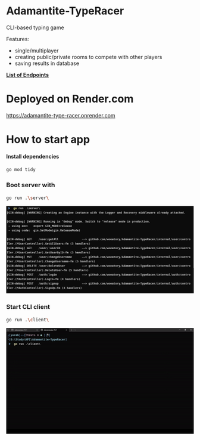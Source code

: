 # Adamantite-TypeRacer

CLI-based typing game

Features:

- single/multiplayer
- creating public/private rooms to compete with other players
- saving results in database

[**List of Endpoints**](./info/endpoints.md)


# Deployed on Render.com

https://adamantite-type-racer.onrender.com

# How to start app

#### Install dependencies

```bash
go mod tidy
```

### Boot server with
```bash
go run .\server\
```

![img.png](img.png)


### Start CLI client

```bash
go run .\client\
```

![save.gif](save.gif)